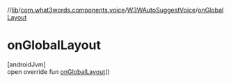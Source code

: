 //[lib](../../../index.md)/[com.what3words.components.voice](../index.md)/[W3WAutoSuggestVoice](index.md)/[onGlobalLayout](on-global-layout.md)

# onGlobalLayout

[androidJvm]\
open override fun [onGlobalLayout](on-global-layout.md)()
